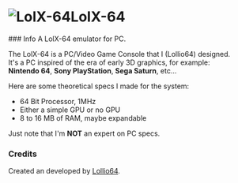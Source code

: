 <h1><img src="https://github.com/Lollio64/OBJParserTool/blob/main/source/Screenshot%20(40).png" alt="LolX-64"><b>LolX-64</b></h1>
### Info 
A LolX-64 emulator for PC.

The LolX-64 is a PC/Video Game Console that I (Lollio64) designed.<br>
It's a PC inspired of the era of early 3D graphics, for example:<br>
**Nintendo 64**, **Sony PlayStation**, **Sega Saturn**, etc...<br>

Here are some theoretical specs I made for the system:<br>
- 64 Bit Processor, 1MHz
- Either a simple GPU or no GPU
- 8 to 16 MB of RAM, maybe expandable

Just note that I'm **NOT** an expert on PC specs.<br>
### Credits
Created an developed by [Lollio64](https://github.com/Lollio64).